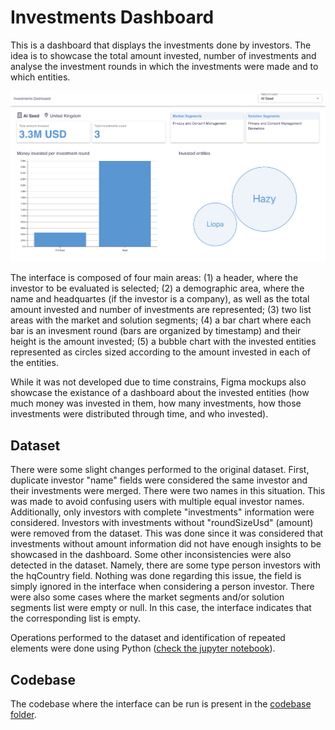 # Investments Dashboard
This is a dashboard that displays the investments done by investors. The idea is to showcase the total amount invested, number of investments and analyse the investment rounds in which the investments were made and to which entities.

![Interface screenshot](./sketches%20and%20mockups/finalInterface.png)

The interface is composed of four main areas: (1) a header, where the investor to be evaluated is selected; (2) a demographic area, where the name and headquartes (if the investor is a company), as well as the total amount invested and number of investments are represented; (3) two list areas with the market and solution segments; (4) a bar chart where each bar is an invesment round (bars are organized by timestamp) and their height is the amount invested; (5) a bubble chart with the invested entities represented as circles sized according to the amount invested in each of the entities.

While it was not developed due to time constrains, Figma mockups also showcase the existance of a dashboard about the invested entities (how much money was invested in them, how many investments, how those investments were distributed through time, and who invested).

## Dataset
There were some slight changes performed to the original dataset.
First, duplicate investor "name" fields were considered the same investor and their investments were merged. There were two names in this situation. This was made to avoid confusing users with multiple equal investor names.
Additionally, only investors with complete "investments" information were considered. Investors with investments without "roundSizeUsd" (amount) were removed from the dataset. This was done since it was considered that investments without amount information did not have enough insights to be showcased in the dashboard.
Some other inconsistencies were also detected in the dataset. Namely, there are some type person investors with the hqCountry field. Nothing was done regarding this issue, the field is simply ignored in the interface when considering a person investor. There were also some cases where the market segments and/or solution segments list were empty or null. In this case, the interface indicates that the corresponding list is empty.

Operations performed to the dataset and identification of repeated elements were done using Python ([check the jupyter notebook](./DatasetAnalysis.ipynb)).

## Codebase
The codebase where the interface can be run is present in the [codebase folder](./codebase/).